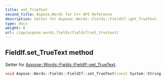 ```yaml
---
title: set_TrueText
second_title: Aspose.Words for C++ API Reference
description: Setter for Aspose::Words::Fields::FieldIf::get_TrueText. 
type: docs
weight: 0
url: /cpp/aspose.words.fields/fieldif/set_truetext/
---
```

## FieldIf.set_TrueText method


Setter for [Aspose::Words::Fields::FieldIf::get_TrueText](../get_truetext/).

```cpp
void Aspose::Words::Fields::FieldIf::set_TrueText(const System::String &value)
```

